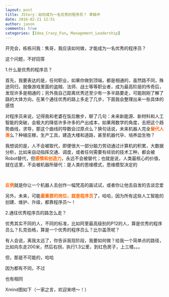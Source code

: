 ```yaml
---
layout: post
title: JStory：如何成为一名优秀的程序员？ 草稿中
date: 2016-02-21 12:51
author: jason
comments: true
categories: [Idea_Crazy_Fun, Management_Leadership]
---
```

开完会，栋栋问我：焦哥，我应该如何做，才能成为一名优秀的程序员？

这个问题，不好回答

1.什么是优秀的程序员？

首先，我要表达的是，任何职业，如果你做到顶端，都是相通的，虽然路不同，殊途同归，就像游戏里面的盗贼、法师、战士等等职业者，成为最高阶层的传奇后，发现许多是相通的；另外我自己距离优秀还至少有一多半路要走，可能刚刚了解了路的大体方向，在某个通往优秀的路上多走了几步，下面我会整理出来一些具体的感悟

对程序员来说，记得我和老婆在饭后散步，聊了几句：未来新能源、新材料和人工智能的突破，会极大的降低许多许多的产出成本，如果用数学的角度，去把这个趋势曲线，求导，那这个曲线的导数会过原点么？换句话说，未来机器人完全<strong><span style="color: #ff6600;">替代人类</span></strong>么？种植庄稼，生产工具，建造大楼和道路，甚至机器代孕、培养皿生物？

我想说的是，人不会被取代，即便很大一部分脑力劳动通过计算机的积累，大数据分析，比如来自动指挥交通、调度，或者任何需要有经验的技术工种，都会被Robot替代，但<strong><span style="color: #ff6600;">感情和创造力</span></strong>，永远不会被替代；也就是说，人类最核心的价值，就在这里，不会被机器所替代：是人类的思维模式，思维模型决定的

&nbsp;

<strong><span style="color: #ff6600;">反例</span></strong>就是你让一个机器人去创作一幅梵高的画试试，或者你让他去自发的去谈恋爱

另外，未来，可能<span style="color: #ff6600;"><strong>最重要的岗位，就是程序员</strong></span>了，哈哈，因为所有这些人工智能的创建、维护、升级，都靠程序员～！

2.通往优秀程序员的路怎么走？

优秀其实不同的人，不同的标准，比如阿里最高级别的P12的人，算是优秀的程序员么？扎克伯格，算是一个优秀的程序员么？比尔盖茨呢？

有人会说，离我太远了，你告诉我现阶段，我要如何做？给我一个简单点的路径，比如向东走200米，然后右拐，执行1.3公里，到红色房子，上三楼。。。

但，那是不可能的，哈哈

因为都有不同，不过

也有相同

Xmind图如下（一家之言，欢迎来喷～！）
